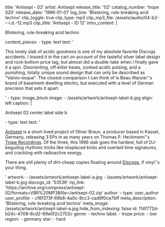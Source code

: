 title: 'Antisept - 02'
artist: Antisept
release_title: '02'
catalog_number: 'trope 020'
release_date: '1996-01-01'
log_line: 'Blistering, rule-breaking acid techno'
clip_toggle: true
clip_type: mp3
clip_mp3_file: /assets/audio/04-b2---i.d.-12.mp3
clip_title: 'Antisept - ID 12'
intro_content: |
  <p>Blistering, rule-breaking acid techno
  </p>
content_pieces:
  -
    type: text
    text: '<p>This lovely slab of acidic goodness is one of my absolute favorite Discogs accidents. I tossed it in the cart on account of the tasteful silver label design and rock-bottom price tag, but almost did a double-take when I finally gave it a spin.&nbsp;Disorienting, off-kilter beats, zonked acidic pulsing, and a punishing, totally unique sound design that can only be described as "Vainio-esque". The closest comparison I can think of is Beau Wanzer''s brand of basement-dwelling electro, but executed with a level of German precision that sets it apart.&nbsp;</p>'
  -
    type: image_block
    image:
      - /assets/artwork/antisept-label-b.jpg
    align: left
    caption: |
      <p>Antisept 02 center label side b
      </p>
  -
    type: text
    text: '<p><a href="https://www.discogs.com/artist/28779-Antisept">Antisept</a> is a short-lived project of Oliver Braun, a producer based in Kassel, Germany, releasing 3 EPs in as many years on Thomas P. Heckmann''s <a href="https://www.discogs.com/label/2268-Trope-Recordings">Trope Recordings</a>. Of the three, this 1996 slab goes the hardest, full of DJ-beguiling rhythmic tricks like misplaced kicks and overlaid time signatures, and crackling with radioactive energy.</p><p>There are still plenty of dirt-cheap copies floating around <a href="https://www.discogs.com/Antisept-02/release/53536">Discogs</a>, if vinyl''s your thing.</p>'
artwork:
  - /assets/artwork/antisept-label-a.jpg
  - /assets/artwork/antisept-label-b.jpg
discogs_id: '53536'
rip_link: 'https://archive.org/compress/antisept-02/formats=VBR%20MP3&file=/antisept-02.zip'
author:
  -
    type: user_author
    user_profile:
      - cf6f373f-69b8-4a0c-8cc3-cad9f0ce7bff
meta_description: 'Blistering, rule-breaking acid techno'
meta_image: /assets/artwork/antisept-label-a.jpg
hide_from_indexing: false
id: 114f772d-b24c-4708-8cd2-69e0f2c2702c
genre:
  - techno
label:
  - trope
price:
  - low
region:
  - germany
star:
  - hard
